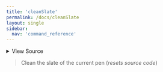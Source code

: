 ```yaml
---
title: 'cleanSlate'
permalink: /docs/cleanSlate
layout: single
sidebar:
  nav: 'command_reference'
---
```




<details>
  <summary>View Source</summary>

{% highlight sh %}

__SHELLPEN_SOURCES_TEXTS[$SHELLPEN_PEN_INDEX]=""

unset "__SHELLPEN_CONTEXT_$SHELLPEN_SOURCE_ID"
unset "__SHELLPEN_CONTEXT_EMPTY_$SHELLPEN_SOURCE_ID"

# Recreate supporting arrays for tracking the nested context
if [ -z "$BASH_PRE_43" ]
then
  declare -g -a "__SHELLPEN_CONTEXT_$sourceId=()"
  declare -g -a "__SHELLPEN_CONTEXT_EMPTY_$sourceId=()"
else
  eval "__SHELLPEN_CONTEXT_$sourceId=()"
  eval "__SHELLPEN_CONTEXT_EMPTY_$sourceId=()"
fi
{% endhighlight %}

</details>



> Clean the slate of the current pen (_resets source code_)







